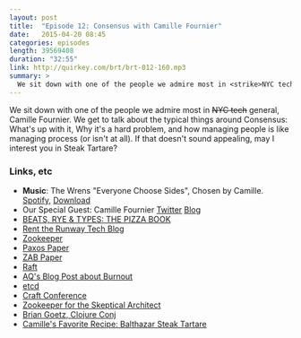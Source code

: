 ```yaml
---
layout: post
title:  "Episode 12: Consensus with Camille Fournier"
date:   2015-04-20 08:45
categories: episodes
length: 39569408
duration: "32:55"
link: http://quirkey.com/brt/brt-012-160.mp3
summary: >
  We sit down with one of the people we admire most in <strike>NYC tech</strike> general, Camille Fournier. We get to talk about the typical things around Consensus: What's up with it, Why it's a hard problem, and how managing people is like managing process (or isn't at all). If that doesn't sound appealing, may I interest you in Steak Tartare?
---
```

We sit down with one of the people we admire most in <strike>NYC tech</strike> general, Camille Fournier. We get to talk about the typical things around Consensus: What's up with it, Why it's a hard problem, and how managing people is like managing process (or isn't at all). If that doesn't sound appealing, may I interest you in Steak Tartare?

<!-- more -->

### Links, etc

* <strong>Music</strong>: The Wrens "Everyone Choose Sides", Chosen by Camille. [Spotify](https://open.spotify.com/track/0320GL1aqQgsi7uDYSMEQ0), [Download](http://wrens.com/files/mp3s/The%20Wrens%20-%20Everyone%20Choose%20Sides.mp3)
* Our Special Guest: Camille Fournier [Twitter](https://twitter.com/skamille) [Blog](http://whilefalse.blogspot.com/)
* [BEATS, RYE & TYPES: THE PIZZA BOOK](http://beatsryetypes.com/pizza)
* [Rent the Runway Tech Blog](http://dresscode.renttherunway.com/)
* [Zookeeper](https://zookeeper.apache.org/)
* [Paxos Paper](http://research.microsoft.com/en-us/um/people/lamport/pubs/lamport-paxos.pdf)
* [ZAB Paper](http://web.stanford.edu/class/cs347/reading/zab.pdf)
* [Raft](https://raftconsensus.github.io/)
* [AQ's Blog Post about Burnout](http://www.quirkey.com/blog/2015/04/14/kingston/)
* [etcd](https://github.com/coreos/etcd)
* [Craft Conference](http://craft-conf.com/2015)
* [Zookeeper for the Skeptical Architect](https://www.youtube.com/watch?v=j4uwKP7WJFk)
* [Brian Goetz, Clojure Conj](https://www.youtube.com/watch?v=2y5Pv4yN0b0)
* [Camille's Favorite Recipe: Balthazar Steak Tartare](http://www.seriouseats.com/recipes/2008/11/balthazars-steak-tartare-recipe.html)

